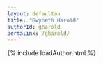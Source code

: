 ```yaml
---
layout: defaultau
title: "Gwyneth Harold"
authorId: gharold
permalink: /gharold/
---
```

{% include loadAuthor.html %}
<script>
    $(document).ready(function(){
        showAuthorBio('{{ page.authorId }}');
   });
</script>
